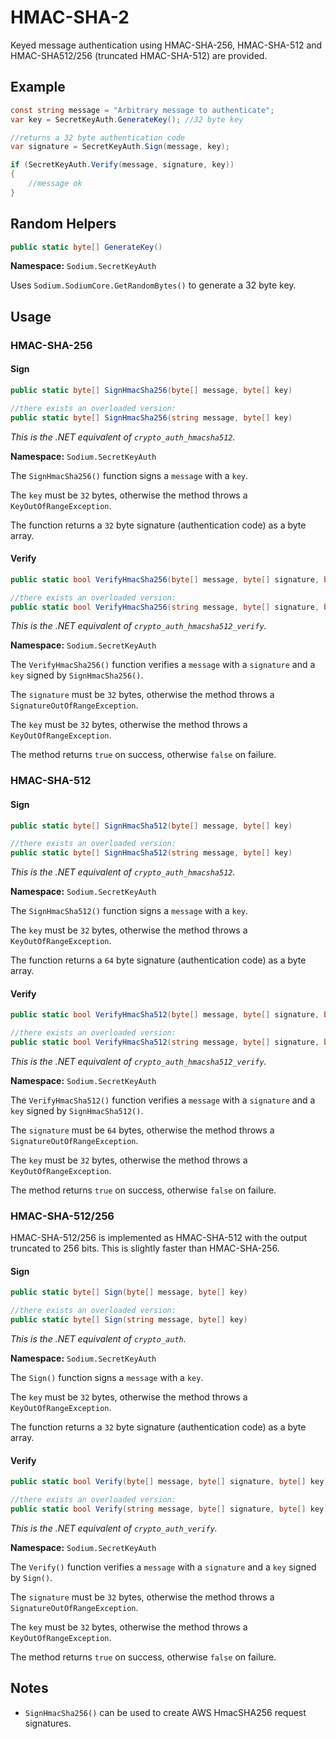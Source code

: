 # HMAC-SHA-2

Keyed message authentication using HMAC-SHA-256, HMAC-SHA-512 and HMAC-SHA512/256 (truncated HMAC-SHA-512) are provided.


## Example

```csharp
const string message = "Arbitrary message to authenticate";
var key = SecretKeyAuth.GenerateKey(); //32 byte key

//returns a 32 byte authentication code
var signature = SecretKeyAuth.Sign(message, key);

if (SecretKeyAuth.Verify(message, signature, key))
{
	//message ok
}

```

## Random Helpers

```csharp
public static byte[] GenerateKey()
```
**Namespace:** `Sodium.SecretKeyAuth`

Uses `Sodium.SodiumCore.GetRandomBytes()` to generate a 32 byte key.

## Usage

### HMAC-SHA-256

#### Sign

```csharp
public static byte[] SignHmacSha256(byte[] message, byte[] key)

//there exists an overloaded version:
public static byte[] SignHmacSha256(string message, byte[] key)
```
*This is the .NET equivalent of `crypto_auth_hmacsha512`.*

**Namespace:** `Sodium.SecretKeyAuth`

The `SignHmacSha256()` function signs a `message` with a `key`.

The `key` must be `32` bytes, otherwise the method throws a `KeyOutOfRangeException`.

The function returns a `32` byte signature (authentication code) as a byte array.

#### Verify

```csharp
public static bool VerifyHmacSha256(byte[] message, byte[] signature, byte[] key)

//there exists an overloaded version:
public static bool VerifyHmacSha256(string message, byte[] signature, byte[] key)
```
*This is the .NET equivalent of `crypto_auth_hmacsha512_verify`.*

**Namespace:** `Sodium.SecretKeyAuth`

The `VerifyHmacSha256()` function verifies a `message` with a `signature` and a `key` signed by `SignHmacSha256()`.

The `signature` must be `32` bytes, otherwise the method throws a `SignatureOutOfRangeException`.

The `key` must be `32` bytes, otherwise the method throws a `KeyOutOfRangeException`.

The method returns `true` on success, otherwise `false` on failure.

### HMAC-SHA-512

#### Sign

```csharp
public static byte[] SignHmacSha512(byte[] message, byte[] key)

//there exists an overloaded version:
public static byte[] SignHmacSha512(string message, byte[] key)
```
*This is the .NET equivalent of `crypto_auth_hmacsha512`.*

**Namespace:** `Sodium.SecretKeyAuth`

The `SignHmacSha512()` function signs a `message` with a `key`.

The `key` must be `32` bytes, otherwise the method throws a `KeyOutOfRangeException`.

The function returns a `64` byte signature (authentication code) as a byte array.

#### Verify

```csharp
public static bool VerifyHmacSha512(byte[] message, byte[] signature, byte[] key)

//there exists an overloaded version:
public static bool VerifyHmacSha512(string message, byte[] signature, byte[] key)
```
*This is the .NET equivalent of `crypto_auth_hmacsha512_verify`.*

**Namespace:** `Sodium.SecretKeyAuth`

The `VerifyHmacSha512()` function verifies a `message` with a `signature` and a `key` signed by `SignHmacSha512()`.

The `signature` must be `64` bytes, otherwise the method throws a `SignatureOutOfRangeException`.

The `key` must be `32` bytes, otherwise the method throws a `KeyOutOfRangeException`.

The method returns `true` on success, otherwise `false` on failure.

### HMAC-SHA-512/256

HMAC-SHA-512/256 is implemented as HMAC-SHA-512 with the output truncated to 256 bits. This is slightly faster than HMAC-SHA-256.

#### Sign

```csharp
public static byte[] Sign(byte[] message, byte[] key)

//there exists an overloaded version:
public static byte[] Sign(string message, byte[] key)
```
*This is the .NET equivalent of `crypto_auth`.*

**Namespace:** `Sodium.SecretKeyAuth`

The `Sign()` function signs a `message` with a `key`.

The `key` must be `32` bytes, otherwise the method throws a `KeyOutOfRangeException`.

The function returns a `32` byte signature (authentication code) as a byte array.

#### Verify

```csharp
public static bool Verify(byte[] message, byte[] signature, byte[] key)

//there exists an overloaded version:
public static bool Verify(string message, byte[] signature, byte[] key)
```
*This is the .NET equivalent of `crypto_auth_verify`.*

**Namespace:** `Sodium.SecretKeyAuth`

The `Verify()` function verifies a `message` with a `signature` and a `key` signed by `Sign()`.

The `signature` must be `32` bytes, otherwise the method throws a `SignatureOutOfRangeException`.

The `key` must be `32` bytes, otherwise the method throws a `KeyOutOfRangeException`.

The method returns `true` on success, otherwise `false` on failure.


## Notes

- `SignHmacSha256()` can be used to create AWS HmacSHA256 request signatures.

